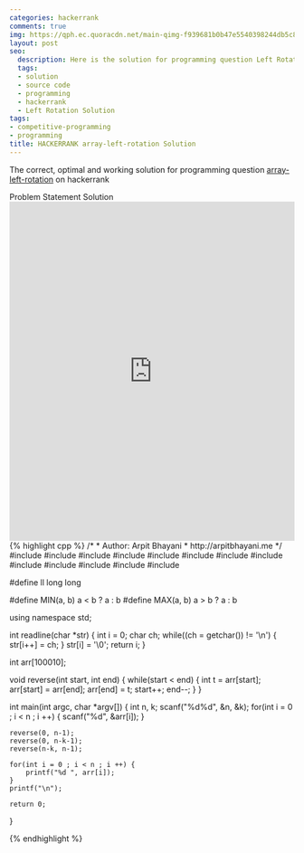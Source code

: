 ```yaml
---
categories: hackerrank
comments: true
img: https://qph.ec.quoracdn.net/main-qimg-f939681b0b47e5540398244db5c8966f?convert_to_webp=true
layout: post
seo:
  description: Here is the solution for programming question Left Rotation on hackerrank
  tags:
  - solution
  - source code
  - programming
  - hackerrank
  - Left Rotation Solution
tags:
- competitive-programming
- programming
title: HACKERRANK array-left-rotation Solution
---
```

The correct, optimal and working solution for programming question [array-left-rotation](https://www.hackerrank.com/challenges/array-left-rotation) on hackerrank

<div class="ui secondary pointing large menu">
  <a class="grey item" data-tab="problem-statement">
    Problem Statement
  </a>
  <a class="active item grey" data-tab="solution">
    Solution
  </a>
</div>
<div class="ui bottom attached tab" data-tab="problem-statement">
    <iframe src="https://www.hackerrank.com/challenges/array-left-rotation" width="100%" height="600px" style="overflow: scroll; border: none;"></iframe>
</div>
<div class="ui bottom attached active tab" data-tab="solution">
{% highlight cpp %}
/*
 *  Author: Arpit Bhayani
 *  http://arpitbhayani.me
 */
#include <cmath>
#include <cstdio>
#include <cstdlib>
#include <climits>
#include <deque>
#include <iostream>
#include <list>
#include <limits>
#include <map>
#include <queue>
#include <set>
#include <stack>
#include <vector>

#define ll long long

#define MIN(a, b) a < b ? a : b
#define MAX(a, b) a > b ? a : b

using namespace std;

int readline(char *str) {
    int i = 0;
    char ch;
    while((ch = getchar()) != '\n') {
        str[i++] = ch;
    }
    str[i] = '\0';
    return i;
}

int arr[100010];

void reverse(int start, int end) {
    while(start < end) {
        int t = arr[start];
        arr[start] = arr[end];
        arr[end] = t;
        start++; end--;
    }
}

int main(int argc, char *argv[]) {
    int n, k;
    scanf("%d%d", &n, &k);
    for(int i = 0 ; i < n ; i ++) {
        scanf("%d", &arr[i]);
    }

    reverse(0, n-1);
    reverse(0, n-k-1);
    reverse(n-k, n-1);

    for(int i = 0 ; i < n ; i ++) {
        printf("%d ", arr[i]);
    }
    printf("\n");

    return 0;
}

{% endhighlight %}
</div>
